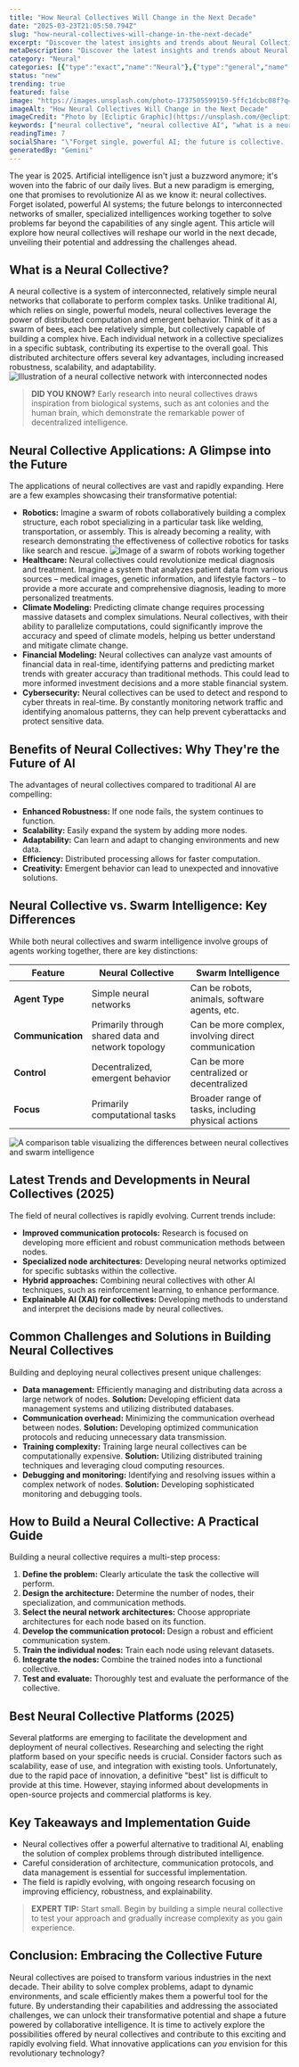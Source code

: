 ```yaml
---
title: "How Neural Collectives Will Change in the Next Decade"
date: "2025-03-23T21:05:50.794Z"
slug: "how-neural-collectives-will-change-in-the-next-decade"
excerpt: "Discover the latest insights and trends about Neural Collectives. This comprehensive guide covers everything you need to know about Neural Collectives in 2025."
metaDescription: "Discover the latest insights and trends about Neural Collectives. This comprehensive guide covers everything you need to know about Neural Collectives in 2..."
category: "Neural"
categories: [{"type":"exact","name":"Neural"},{"type":"general","name":"Artificial Intelligence"},{"type":"medium","name":"Distributed Systems"},{"type":"specific","name":"Swarm Robotics"},{"type":"niche","name":"Bio-inspired Algorithms"}]
status: "new"
trending: true
featured: false
image: "https://images.unsplash.com/photo-1737505599159-5ffc1dcbc08f?q=85&w=1200&fit=max&fm=webp&auto=compress"
imageAlt: "How Neural Collectives Will Change in the Next Decade"
imageCredit: "Photo by [Ecliptic Graphic](https://unsplash.com/@eclipticgraphic) on Unsplash"
keywords: ["neural collective", "neural collective AI", "what is a neural collective", "neural collective applications", "benefits of neural collectives", "buy neural collective software", "neural collective vs swarm intelligence", "how to build a neural collective", "neural collective architecture", "best neural collective platforms"]
readingTime: 7
socialShare: "\"Forget single, powerful AI; the future is collective.  Neural collectives, mimicking nature's intelligence, will solve problems beyond our current imagination.\""
generatedBy: "Gemini"
---
```




The year is 2025. Artificial intelligence isn't just a buzzword anymore; it's woven into the fabric of our daily lives.  But a new paradigm is emerging, one that promises to revolutionize AI as we know it: neural collectives.  Forget isolated, powerful AI systems; the future belongs to interconnected networks of smaller, specialized intelligences working together to solve problems far beyond the capabilities of any single agent. This article will explore how neural collectives will reshape our world in the next decade, unveiling their potential and addressing the challenges ahead.

## What is a Neural Collective?

A neural collective is a system of interconnected, relatively simple neural networks that collaborate to perform complex tasks. Unlike traditional AI, which relies on single, powerful models, neural collectives leverage the power of distributed computation and emergent behavior.  Think of it as a swarm of bees, each bee relatively simple, but collectively capable of building a complex hive.  Each individual network in a collective specializes in a specific subtask, contributing its expertise to the overall goal. This distributed architecture offers several key advantages, including increased robustness, scalability, and adaptability. ![Illustration of a neural collective network with interconnected nodes](https://images.unsplash.com/photo-1590859808308-3d2d9c515b1a?q=85&w=1200&fit=max&fm=webp&auto=compress)

> **DID YOU KNOW?**  Early research into neural collectives draws inspiration from biological systems, such as ant colonies and the human brain, which demonstrate the remarkable power of decentralized intelligence.

## Neural Collective Applications: A Glimpse into the Future

The applications of neural collectives are vast and rapidly expanding.  Here are a few examples showcasing their transformative potential:

* **Robotics:** Imagine a swarm of robots collaboratively building a complex structure, each robot specializing in a particular task like welding, transportation, or assembly.  This is already becoming a reality, with research demonstrating the effectiveness of collective robotics for tasks like search and rescue. ![Image of a swarm of robots working together](https://images.unsplash.com/photo-1549925245-690388239435?q=85&w=1200&fit=max&fm=webp&auto=compress)
* **Healthcare:** Neural collectives could revolutionize medical diagnosis and treatment. Imagine a system that analyzes patient data from various sources – medical images, genetic information, and lifestyle factors – to provide a more accurate and comprehensive diagnosis, leading to more personalized treatments.
* **Climate Modeling:**  Predicting climate change requires processing massive datasets and complex simulations. Neural collectives, with their ability to parallelize computations, could significantly improve the accuracy and speed of climate models, helping us better understand and mitigate climate change.
* **Financial Modeling:** Neural collectives can analyze vast amounts of financial data in real-time, identifying patterns and predicting market trends with greater accuracy than traditional methods. This could lead to more informed investment decisions and a more stable financial system.
* **Cybersecurity:** Neural collectives can be used to detect and respond to cyber threats in real-time.  By constantly monitoring network traffic and identifying anomalous patterns, they can help prevent cyberattacks and protect sensitive data.

## Benefits of Neural Collectives: Why They're the Future of AI

The advantages of neural collectives compared to traditional AI are compelling:

* **Enhanced Robustness:** If one node fails, the system continues to function.
* **Scalability:**  Easily expand the system by adding more nodes.
* **Adaptability:**  Can learn and adapt to changing environments and new data.
* **Efficiency:**  Distributed processing allows for faster computation.
* **Creativity:**  Emergent behavior can lead to unexpected and innovative solutions.

## Neural Collective vs. Swarm Intelligence: Key Differences

While both neural collectives and swarm intelligence involve groups of agents working together, there are key distinctions:

| Feature          | Neural Collective                               | Swarm Intelligence                                   |
|-----------------|-------------------------------------------------|----------------------------------------------------|
| **Agent Type**   | Simple neural networks                           | Can be robots, animals, software agents, etc.       |
| **Communication** | Primarily through shared data and network topology | Can be more complex, involving direct communication |
| **Control**       | Decentralized, emergent behavior                 | Can be more centralized or decentralized           |
| **Focus**         | Primarily computational tasks                    | Broader range of tasks, including physical actions |

![A comparison table visualizing the differences between neural collectives and swarm intelligence](https://images.unsplash.com/photo-1680474569854-81216b34417a?q=85&w=1200&fit=max&fm=webp&auto=compress)

## Latest Trends and Developments in Neural Collectives (2025)

The field of neural collectives is rapidly evolving.  Current trends include:

* **Improved communication protocols:**  Research is focused on developing more efficient and robust communication methods between nodes.
* **Specialized node architectures:**  Developing neural networks optimized for specific subtasks within the collective.
* **Hybrid approaches:**  Combining neural collectives with other AI techniques, such as reinforcement learning, to enhance performance.
* **Explainable AI (XAI) for collectives:**  Developing methods to understand and interpret the decisions made by neural collectives.

## Common Challenges and Solutions in Building Neural Collectives

Building and deploying neural collectives present unique challenges:

* **Data management:**  Efficiently managing and distributing data across a large network of nodes.  **Solution:**  Developing efficient data management systems and utilizing distributed databases.
* **Communication overhead:**  Minimizing the communication overhead between nodes.  **Solution:**  Developing optimized communication protocols and reducing unnecessary data transmission.
* **Training complexity:**  Training large neural collectives can be computationally expensive.  **Solution:**  Utilizing distributed training techniques and leveraging cloud computing resources.
* **Debugging and monitoring:**  Identifying and resolving issues within a complex network of nodes. **Solution:**  Developing sophisticated monitoring and debugging tools.

## How to Build a Neural Collective: A Practical Guide

Building a neural collective requires a multi-step process:

1. **Define the problem:** Clearly articulate the task the collective will perform.
2. **Design the architecture:** Determine the number of nodes, their specialization, and communication methods.
3. **Select the neural network architectures:** Choose appropriate architectures for each node based on its function.
4. **Develop the communication protocol:** Design a robust and efficient communication system.
5. **Train the individual nodes:** Train each node using relevant datasets.
6. **Integrate the nodes:** Combine the trained nodes into a functional collective.
7. **Test and evaluate:** Thoroughly test and evaluate the performance of the collective.

## Best Neural Collective Platforms (2025)

Several platforms are emerging to facilitate the development and deployment of neural collectives. Researching and selecting the right platform based on your specific needs is crucial.  Consider factors such as scalability, ease of use, and integration with existing tools.  Unfortunately, due to the rapid pace of innovation, a definitive "best" list is difficult to provide at this time.  However, staying informed about developments in open-source projects and commercial platforms is key.

## Key Takeaways and Implementation Guide

* Neural collectives offer a powerful alternative to traditional AI, enabling the solution of complex problems through distributed intelligence.
* Careful consideration of architecture, communication protocols, and data management is essential for successful implementation.
* The field is rapidly evolving, with ongoing research focusing on improving efficiency, robustness, and explainability.

> **EXPERT TIP:** Start small.  Begin by building a simple neural collective to test your approach and gradually increase complexity as you gain experience.

## Conclusion: Embracing the Collective Future

Neural collectives are poised to transform various industries in the next decade.  Their ability to solve complex problems, adapt to dynamic environments, and scale efficiently makes them a powerful tool for the future.  By understanding their capabilities and addressing the associated challenges, we can unlock their transformative potential and shape a future powered by collaborative intelligence.  It is time to actively explore the possibilities offered by neural collectives and contribute to this exciting and rapidly evolving field.  What innovative applications can *you* envision for this revolutionary technology?

